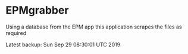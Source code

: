# EPMgrabber
Using a database from the EPM app this application scrapes the files as required


Latest backup: Sun Sep 29 08:30:01 UTC 2019
